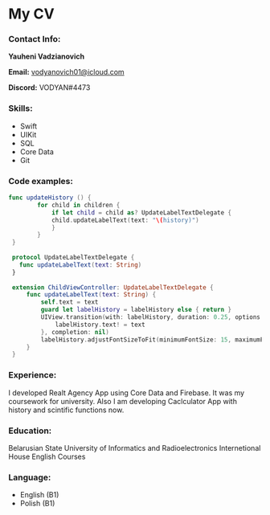 # My CV

### Contact Info:
**Yauheni Vadzianovich**

**Email:** vodyanovich01@icloud.com

**Discord:** VODYAN#4473

### Skills:
* Swift
* UIKit
* SQL
* Core Data
* Git

### Code examples:
```swift
func updateHistory () {
        for child in children {
            if let child = child as? UpdateLabelTextDelegate {
            child.updateLabelText(text: "\(history)")
            }
        }
 }
 
 protocol UpdateLabelTextDelegate {
   func updateLabelText(text: String)
 }
 
 extension ChildViewController: UpdateLabelTextDelegate {
     func updateLabelText(text: String) {
         self.text = text
         guard let labelHistory = labelHistory else { return }
         UIView.transition(with: labelHistory, duration: 0.25, options: .transitionCrossDissolve, animations: {
             labelHistory.text! = text
         }, completion: nil)
         labelHistory.adjustFontSizeToFit(minimumFontSize: 15, maximumFontSize: 30)
     }
 }
 ```
 
 ### Experience:
 I developed Realt Agency App using Core Data and Firebase. It was my coursework for university. Also I am developing Caclculator App with history and scintific functions now.
 
 ### Education:
 Belarusian State University of Informatics and Radioelectronics 
 Internetional House English Courses
 
 ### Language:
 * English (B1)
 * Polish (B1)
